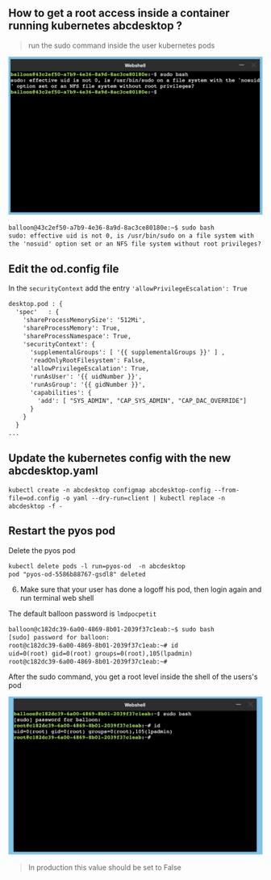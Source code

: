
## How to get a root access inside a container running kubernetes abcdesktop ?


> run the sudo command inside the user kubernetes pods


![effective uid is not 0](img/sudo-kubernetes.png)


```
balloon@43c2ef50-a7b9-4e36-8a9d-8ac3ce80180e:~$ sudo bash
sudo: effective uid is not 0, is /usr/bin/sudo on a file system with the 'nosuid' option set or an NFS file system without root privileges?
```


## Edit the od.config file

In the `securityContext` add the entry `'allowPrivilegeEscalation': True`

```
desktop.pod : {
  'spec'   : {
    'shareProcessMemorySize': '512Mi',
    'shareProcessMemory': True,
    'shareProcessNamespace': True,
    'securityContext': { 
      'supplementalGroups': [ '{{ supplementalGroups }}' ] ,
      'readOnlyRootFilesystem': False, 
      'allowPrivilegeEscalation': True, 
      'runAsUser': '{{ uidNumber }}',
      'runAsGroup': '{{ gidNumber }}',
      'capabilities': { 
        'add': [ "SYS_ADMIN", "CAP_SYS_ADMIN", "CAP_DAC_OVERRIDE"]
      }
    }
  }
...
```

## Update the kubernetes config with the new abcdesktop.yaml  

```
kubectl create -n abcdesktop configmap abcdesktop-config --from-file=od.config -o yaml --dry-run=client | kubectl replace -n abcdesktop -f -
```

## Restart the pyos pod 

Delete the pyos pod

```
kubectl delete pods -l run=pyos-od  -n abcdesktop
pod "pyos-od-5586b88767-gsdl8" deleted
```


6. Make sure that your user has done a logoff his pod, then login again and run terminal web shell 

The default balloon password is ```lmdpocpetit```

```
balloon@c182dc39-6a00-4869-8b01-2039f37c1eab:~$ sudo bash
[sudo] password for balloon: 
root@c182dc39-6a00-4869-8b01-2039f37c1eab:~# id
uid=0(root) gid=0(root) groups=0(root),105(lpadmin)
root@c182dc39-6a00-4869-8b01-2039f37c1eab:~#  
```

After the sudo command, you get a root level inside the shell of the users's pod

![sudo id root](img/sudo-kubernetes-root.png)

> In production this value should be set to False
